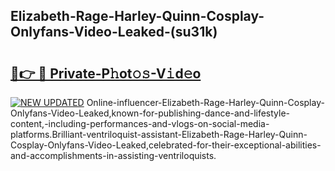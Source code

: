 ## Elizabeth-Rage-Harley-Quinn-Cosplay-Onlyfans-Video-Leaked-(su31k)


# <h2><a href="https://mediaupload.pro?-19M">🔗👉 🔴 Private-P𝚑ot𝚘𝚜-V𝚒d𝚎o</a></h2>

[![NEW UPDATED](https://i.imgur.com/0qMVB7G.gif)](https://mediaupload.pro?-19M)
Online-influencer-Elizabeth-Rage-Harley-Quinn-Cosplay-Onlyfans-Video-Leaked,known-for-publishing-dance-and-lifestyle-content,-including-performances-and-vlogs-on-social-media-platforms.Brilliant-ventriloquist-assistant-Elizabeth-Rage-Harley-Quinn-Cosplay-Onlyfans-Video-Leaked,celebrated-for-their-exceptional-abilities-and-accomplishments-in-assisting-ventriloquists.  